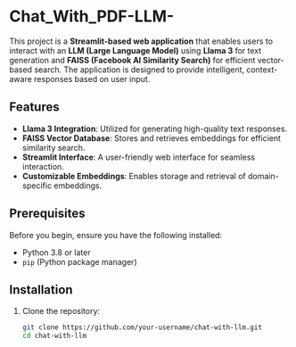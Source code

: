 # Chat_With_PDF-LLM-


This project is a **Streamlit-based web application** that enables users to interact with an **LLM (Large Language Model)** using **Llama 3** for text generation and **FAISS (Facebook AI Similarity Search)** for efficient vector-based search. The application is designed to provide intelligent, context-aware responses based on user input.

## Features

- **Llama 3 Integration**: Utilized for generating high-quality text responses.
- **FAISS Vector Database**: Stores and retrieves embeddings for efficient similarity search.
- **Streamlit Interface**: A user-friendly web interface for seamless interaction.
- **Customizable Embeddings**: Enables storage and retrieval of domain-specific embeddings.

## Prerequisites

Before you begin, ensure you have the following installed:

- Python 3.8 or later
- `pip` (Python package manager)

## Installation

1. Clone the repository:
   ```bash
   git clone https://github.com/your-username/chat-with-llm.git
   cd chat-with-llm
